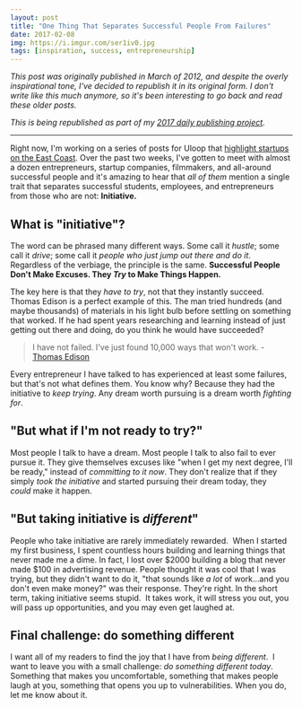 ```yaml
---
layout: post
title: "One Thing That Separates Successful People From Failures"
date: 2017-02-08
img: https://i.imgur.com/ser1iv0.jpg
tags: [inspiration, success, entrepreneurship]
---
```

*This post was originally published in March of 2012, and despite the overly inspirational tone, I've decided to republish it in its original form. I don't write like this much anymore, so it's been interesting to go back and read these older posts.*

*This is being republished as part of my [2017 daily publishing project](https://www.karllhughes.com/posts/2017-writing-goal).*

-----

Right now, I'm working on a series of posts for Uloop that [highlight startups on the East Coast](http://tennessee.uloop.com/news/index.php/1129-ecss). Over the past two weeks, I've gotten to meet with almost a dozen entrepreneurs, startup companies, filmmakers, and all-around successful people and it's amazing to hear that _all of them_ mention a single trait that separates successful students, employees, and entrepreneurs from those who are not: **Initiative.** 

## What is "initiative"?

The word can be phrased many different ways. Some call it _hustle_; some call it _drive_; some call it _people who just jump out there and do it_. Regardless of the verbiage, the principle is the same. **Successful People Don't Make Excuses. They _Try_ to Make Things Happen.**

The key here is that they _have to try_, not that they instantly succeed. Thomas Edison is a perfect example of this. The man tried hundreds (and maybe thousands) of materials in his light bulb before settling on something that worked. If he had spent years researching and learning instead of just getting out there and doing, do you think he would have succeeded?

> I have not failed. I've just found 10,000 ways that won't work. - [Thomas Edison](http://www.brainyquote.com/quotes/authors/t/thomas_a_edison.html)

Every entrepreneur I have talked to has experienced at least some failures, but that's not what defines them. You know why? Because they had the initiative to _keep trying_. Any dream worth pursuing is a dream worth _fighting for_.

## "But what if I'm not ready to try?"

Most people I talk to have a dream. Most people I talk to also fail to ever pursue it. They give themselves excuses like "when I get my next degree, I'll be ready," instead of _committing to it now_. They don't realize that if they simply _took the initiative_ and started pursuing their dream today, they _could_ make it happen. 

## "But taking initiative is _different_"

People who take initiative are rarely immediately rewarded.  When I started my first business, I spent countless hours building and learning things that never made me a dime. In fact, I lost over $2000 building a blog that never made $100 in advertising revenue. People thought it was cool that I was trying, but they didn't want to do it, "that sounds like _a lot_ of work...and you don't even make money?" was their response. They're right. In the short term, taking initiative seems stupid.  It takes work, it will stress you out, you will pass up opportunities, and you may even get laughed at. 

## Final challenge: do something different

I want all of my readers to find the joy that I have from _being different_.  I want to leave you with a small challenge: _do something different today_. Something that makes you uncomfortable, something that makes people laugh at you, something that opens you up to vulnerabilities. When you do, let me know about it.
